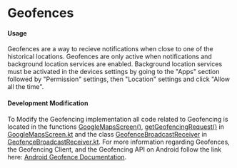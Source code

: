 # Geofences

#### Usage

Geofences are a way to recieve notifications when close to one of the historical locations. Geofences are only active when notifications and background location services are enabled. Background location services must be activated in the devices settings by going to the "Apps" section followed by "Permission" settings, then "Location" settings and click "Allow all the time".

#### Development Modification

To Modify the Geofencing implementation all code related to Geofencing is located in the functions [GoogleMapsScreen()](https://github.com/CS-495-Historical-Sites/remnant/blob/docs/android-app/app/src/main/java/com/ua/historicalsitesapp/ui/components/GoogleMapsScreen.kt#L159), [getGeofencingRequest()](https://github.com/CS-495-Historical-Sites/remnant/blob/docs/android-app/app/src/main/java/com/ua/historicalsitesapp/ui/components/GoogleMapsScreen.kt#L339) in [GoogleMapsScreen.kt](https://github.com/CS-495-Historical-Sites/remnant/blob/docs/android-app/app/src/main/java/com/ua/historicalsitesapp/ui/components/GoogleMapsScreen.kt) and the class [GeofenceBroadcastReceiver](https://github.com/CS-495-Historical-Sites/remnant/blob/docs/android-app/app/src/main/java/com/ua/historicalsitesapp/geofence/GeofenceBroadcastReceiver.kt#L20) in [GeofenceBroadcastReceiver.kt](https://github.com/CS-495-Historical-Sites/remnant/blob/docs/android-app/app/src/main/java/com/ua/historicalsitesapp/geofence/GeofenceBroadcastReceiver.kt). For more information regarding Geofences, the Geofencing Client, and the Geofencing API on Android follow the link here: [Android Geofence Documentation](https://developer.android.com/develop/sensors-and-location/location/geofencing).

